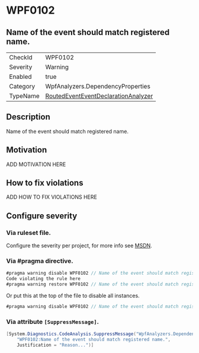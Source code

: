 # WPF0102
## Name of the event should match registered name.

<!-- start generated table -->
<table>
<tr>
  <td>CheckId</td>
  <td>WPF0102</td>
</tr>
<tr>
  <td>Severity</td>
  <td>Warning</td>
</tr>
<tr>
  <td>Enabled</td>
  <td>true</td>
</tr>
<tr>
  <td>Category</td>
  <td>WpfAnalyzers.DependencyProperties</td>
</tr>
<tr>
  <td>TypeName</td>
  <td><a href="https://github.com/DotNetAnalyzers/WpfAnalyzers/blob/master/WpfAnalyzers.Analyzers/RoutedEventEventDeclarationAnalyzer.cs">RoutedEventEventDeclarationAnalyzer</a></td>
</tr>
</table>
<!-- end generated table -->

## Description

Name of the event should match registered name.

## Motivation

ADD MOTIVATION HERE

## How to fix violations

ADD HOW TO FIX VIOLATIONS HERE

<!-- start generated config severity -->
## Configure severity

### Via ruleset file.

Configure the severity per project, for more info see [MSDN](https://msdn.microsoft.com/en-us/library/dd264949.aspx).

### Via #pragma directive.
```C#
#pragma warning disable WPF0102 // Name of the event should match registered name.
Code violating the rule here
#pragma warning restore WPF0102 // Name of the event should match registered name.
```

Or put this at the top of the file to disable all instances.
```C#
#pragma warning disable WPF0102 // Name of the event should match registered name.
```

### Via attribute `[SuppressMessage]`.

```C#
[System.Diagnostics.CodeAnalysis.SuppressMessage("WpfAnalyzers.DependencyProperties", 
    "WPF0102:Name of the event should match registered name.", 
    Justification = "Reason...")]
```
<!-- end generated config severity -->